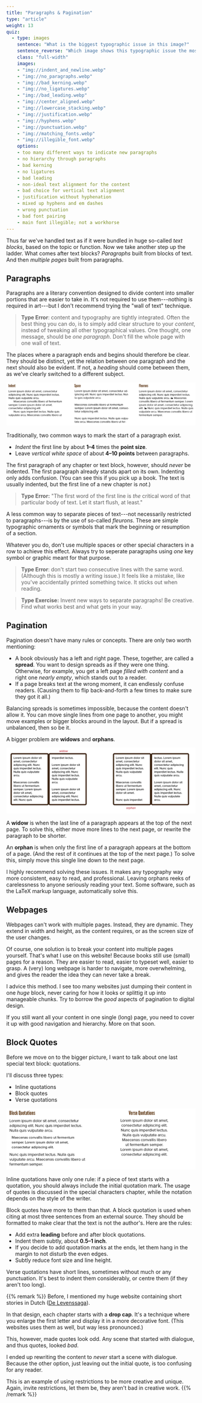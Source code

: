 ```yaml
---
title: "Paragraphs & Pagination"
type: "article"
weight: 13
quiz:
  - type: images
    sentence: "What is the biggest typographic issue in this image?"
    sentence_reverse: "Which image shows this typographic issue the most?"
    class: "full-width"
    images:
    - "img://indent_and_newline.webp"
    - "img://no_paragraphs.webp"
    - "img://bad_kerning.webp"
    - "img://no_ligatures.webp"
    - "img://bad_leading.webp"
    - "img://center_aligned.webp"
    - "img://lowercase_stacking.webp"
    - "img://justification.webp"
    - "img://hyphens.webp"
    - "img://punctuation.webp"
    - "img://matching_fonts.webp"
    - "img://illegible_font.webp"
    options:
    - too many different ways to indicate new paragraphs
    - no hierarchy through paragraphs
    - bad kerning
    - no ligatures
    - bad leading
    - non-ideal text alignment for the content
    - bad choice for vertical text alignment
    - justification without hyphenation
    - mixed up hyphens and em dashes
    - wrong punctuation
    - bad font pairing
    - main font illegible; not a workhorse
---
```


Thus far we've handled text as if it were bundled in huge so-called *text blocks*, based on the topic or function. Now we take another step up the ladder. What comes after text blocks? *Paragraphs* built from blocks of text. And then _multiple pages_ built from paragraphs.

## Paragraphs

Paragraphs are a literary convention designed to divide content into smaller portions that are easier to take in. It's not required to use them---nothing is required in art---but I don't recommend trying the "wall of text" technique. 

> **Type Error**: content and typography are tightly integrated. Often the best thing you can do, is to simply add clear structure to your _content_, instead of tweaking all other typographical values. One thought, one message, should be _one paragraph_. Don't fill the whole page with one wall of text.

The places where a paragraph ends and begins should therefore be clear. They should be distinct, yet the relation between one paragraph and the next should also be evident. If not, a _heading_ should come between them, as we've clearly switched to a different subject.

![Examples of seperating text into paragraphs.](TypographyParagraphs.webp)

Traditionally, two common ways to mark the start of a paragraph exist. 

* *Indent* the first line by about **1&ndash;4** times the **point size**. 
* Leave *vertical white space* of about **4&ndash;10 points** between paragraphs.

The first paragraph of any chapter or text block, however, should *never* be indented. The first paragraph already stands apart on its own. Indenting only adds confusion. (You can see this if you pick up a book. The text is usually indented, but the first line of a new chapter is _not_.)

> **Type Error:** "The first word of the first line is *the* critical word of that particular body of text. Let it start flush, at least."

A less common way to separate pieces of text---not necessarily restricted to paragraphs---is by the use of so-called *fleurons*. These are simple typographic ornaments or symbols that mark the beginning or resumption of a section.

Whatever you do, don't use multiple spaces or other special characters in a row to achieve this effect. Always try to seperate paragraphs using _one_ key symbol or graphic meant for that purpose.

> **Type Error**: don't start two consecutive lines with the same word. (Although this is mostly a writing issue.) It feels like a mistake, like you've accidentally printed something twice. It sticks out when reading.

> **Type Exercise:** Invent new ways to separate paragraphs! Be creative. Find what works best and what gets in your way.

## Pagination

Pagination doesn't have many rules or concepts. There are only two worth mentioning:

* A book obviously has a left and right page. These, together, are called a **spread**. You want to design spreads as if they were one thing. Otherwise, for example, you get a left page _filled with content_ and a right one _nearly empty_, which stands out to a reader.
* If a page breaks text at the wrong moment, it can endlessly confuse readers. (Causing them to flip back-and-forth a few times to make sure they got it all.)

Balancing spreads is sometimes impossible, because the content doesn't allow it. You can move single lines from one page to another, you might move examples or bigger blocks around in the layout. But if a spread is unbalanced, then so be it.

A bigger problem are **widows** and **orphans**.

![Example of pagination creating orphans and widows.](TypographyOrphansWidows.webp)

A **widow** is when the last line of a paragraph appears at the top of the next page. To solve this, either move more lines to the next page, or rewrite the paragraph to be shorter.

An **orphan** is when only the first line of a paragraph appears at the bottom of a page. (And the rest of it continues at the top of the next page.) To solve this, simply move this single line down to the next page.

I highly recommend solving these issues. It makes any typography way more consistent, easy to read, and professional. Leaving orphans reeks of carelessness to anyone seriously reading your text. Some software, such as the LaTeX markup language, automatically solve this.

## Webpages

Webpages can't work with multiple pages. Instead, they are dynamic. They extend in width and height, as the content requires, or as the screen size of the user changes. 

Of course, one solution is to break your content into multiple pages yourself. That's what I use on this website! Because books still use (small) pages for a reason. They are easier to read, easier to typeset well, easier to grasp. A (very) long webpage is harder to navigate, more overwhelming, and gives the reader the idea they can never take a break.

I advice this method. I see too many websites just dumping their content in one _huge_ block, never caring for how it looks or splittig it up into manageable chunks. Try to borrow the _good_ aspects of pagination to digital design.

If you still want all your content in one single (long) page, you need to cover it up with good navigation and hierarchy. More on that soon.

## Block Quotes

Before we move on to the bigger picture, I want to talk about one last special text block: quotations. 

I'll discuss three types: 

* Inline quotations
* Block quotes
* Verse quotations

![Examples of the three quotation types: inline, block and verse.](TypographyQuotations.webp)

Inline quotations have only one rule: if a piece of text starts with a quotation, you should always include the initial quotation mark. The usage of quotes is discussed in the special characters chapter, while the notation depends on the style of the writer.

Block quotes have more to them than that. A block quotation is used when citing at most three sentences from an external source. They should be formatted to make clear that the text is not the author's. Here are the rules:

-   Add extra **leading** before and after block quotations.
-   Indent them subtly, about **0.5&ndash;1 inch**.
-   If you decide to add quotation marks at the ends, let them hang in the margin to not disturb the even edges.
-   Subtly reduce font size and line height.

Verse quotations have short lines, sometimes without much or any punctuation. It's best to indent them considerably, or centre them (if they aren't too long).

{{% remark %}}
Before, I mentioned my huge website containing short stories in Dutch ([De Levenssaga](https://delevenssaga.nl)). 

In that design, each chapter starts with a **drop cap**. It's a technique where you enlarge the first letter and display it in a more decorative font. (This websites uses them as well, but way less pronounced.)

This, however, made quotes look odd. Any scene that started with dialogue, and thus quotes, looked _bad_.

I ended up rewriting the content to _never_ start a scene with dialogue. Because the other option, just leaving out the initial quote, is too confusing for any reader.

This is an example of using restrictions to be more creative and unique. Again, invite restrictions, let them be, they aren't bad in creative work.
{{% /remark %}}